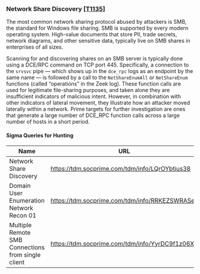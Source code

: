 ### Network Share Discovery [\[T1135\]](https://attack.mitre.org/techniques/T1135/)

The most common network sharing protocol abused by attackers is SMB, the standard for Windows file sharing. SMB is supported by every modern operating system. High-value documents that store PII, trade secrets, network diagrams, and other sensitive data, typically live on SMB shares in enterprises of all sizes.

Scanning for and discovering shares on an SMB server is typically done using a DCE/RPC command on TCP port 445. Specifically, a connection to the `srvsvc` pipe — which shows up in the `dce_rpc` logs as an endpoint by the same name — is followed by a call to the `NetShareEnumAll` or `NetShareEnum` functions (called “operations” in the Zeek log). These function calls are used for legitimate file-sharing purposes, and taken alone they are insufficient indicators of malicious intent. However, in combination with other indicators of lateral movement, they illustrate how an attacker moved laterally within a network. Prime targets for further investigation are ones that generate a large number of DCE_RPC function calls across a large number of hosts in a short period.

#### Sigma Queries for Hunting

|Name|URL|
|--|--|
|Network Share Discovery|https://tdm.socprime.com/tdm/info/LQrOYbtius38 |
|Domain User Enumeration Network Recon 01|https://tdm.socprime.com/tdm/info/RRKEZSWRASea |
|Multiple Remote SMB Connections from single client|https://tdm.socprime.com/tdm/info/YyrDC9f1z06X |
